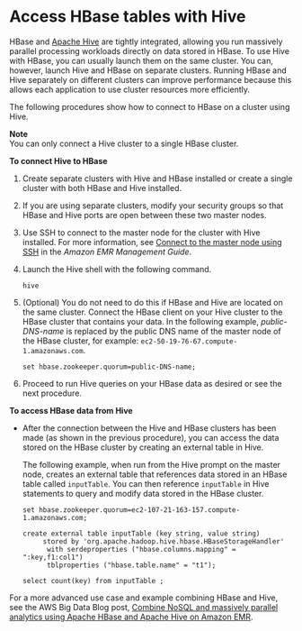 # Access HBase tables with Hive<a name="emr-hbase-access-hive"></a>

HBase and [Apache Hive](emr-hive.md) are tightly integrated, allowing you run massively parallel processing workloads directly on data stored in HBase\. To use Hive with HBase, you can usually launch them on the same cluster\. You can, however, launch Hive and HBase on separate clusters\. Running HBase and Hive separately on different clusters can improve performance because this allows each application to use cluster resources more efficiently\.

The following procedures show how to connect to HBase on a cluster using Hive\. 

**Note**  
You can only connect a Hive cluster to a single HBase cluster\. 

**To connect Hive to HBase**

1. Create separate clusters with Hive and HBase installed or create a single cluster with both HBase and Hive installed\.

1. If you are using separate clusters, modify your security groups so that HBase and Hive ports are open between these two master nodes\.

1. Use SSH to connect to the master node for the cluster with Hive installed\. For more information, see [Connect to the master node using SSH](https://docs.aws.amazon.com/emr/latest/ManagementGuide/emr-connect-master-node-ssh.html) in the *Amazon EMR Management Guide*\.

1. Launch the Hive shell with the following command\. 

   ```
   hive
   ```

1. \(Optional\) You do not need to do this if HBase and Hive are located on the same cluster\. Connect the HBase client on your Hive cluster to the HBase cluster that contains your data\. In the following example, *public\-DNS\-name* is replaced by the public DNS name of the master node of the HBase cluster, for example: `ec2-50-19-76-67.compute-1.amazonaws.com`\. 

   ```
   set hbase.zookeeper.quorum=public-DNS-name;
   ```

1. Proceed to run Hive queries on your HBase data as desired or see the next procedure\.

**To access HBase data from Hive**
+ After the connection between the Hive and HBase clusters has been made \(as shown in the previous procedure\), you can access the data stored on the HBase cluster by creating an external table in Hive\. 

  The following example, when run from the Hive prompt on the master node, creates an external table that references data stored in an HBase table called `inputTable`\. You can then reference `inputTable` in Hive statements to query and modify data stored in the HBase cluster\. 

  ```
  set hbase.zookeeper.quorum=ec2-107-21-163-157.compute-1.amazonaws.com;
  
  create external table inputTable (key string, value string)
       stored by 'org.apache.hadoop.hive.hbase.HBaseStorageHandler'
        with serdeproperties ("hbase.columns.mapping" = ":key,f1:col1")
        tblproperties ("hbase.table.name" = "t1");
  
  select count(key) from inputTable ;
  ```

For a more advanced use case and example combining HBase and Hive, see the AWS Big Data Blog post, [Combine NoSQL and massively parallel analytics using Apache HBase and Apache Hive on Amazon EMR](http://aws.amazon.com/blogs/big-data/combine-nosql-and-massively-parallel-analytics-using-apache-hbase-and-apache-hive-on-amazon-emr)\.